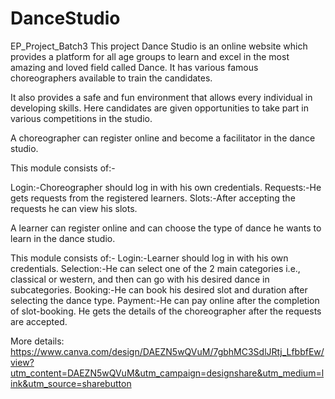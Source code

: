 # DanceStudio
EP_Project_Batch3
This project Dance Studio is an online website which provides a platform for all age groups to learn and excel in the most amazing and loved field called Dance. It has various famous choreographers available to train the candidates.

It also provides a safe and fun environment that allows every individual in developing skills. Here candidates are given opportunities to take part in various competitions in the studio.

A choreographer can register online and become a facilitator in the dance studio.

This module consists of:-

Login:-Choreographer should log in with his own credentials.
Requests:-He gets requests from the registered learners.
Slots:-After accepting the requests he can view his slots.

A learner can register online and can choose the type of dance he wants to learn in the dance studio.

This module consists of:-
Login:-Learner should log in with his own credentials.
Selection:-He can select one of the 2 main categories i.e., classical or western, and then can go with his desired dance in subcategories.
Booking:-He can book his desired slot and duration after selecting the dance type.
Payment:-He can pay online after the completion of slot-booking.
He gets the details of the choreographer after the requests are accepted.


More details:
https://www.canva.com/design/DAEZN5wQVuM/7gbhMC3SdlJRtj_LfbbfEw/view?utm_content=DAEZN5wQVuM&utm_campaign=designshare&utm_medium=link&utm_source=sharebutton
